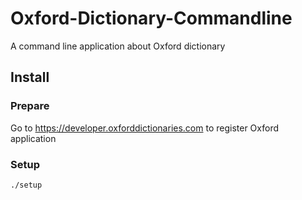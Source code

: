 # Oxford-Dictionary-Commandline
A command line application about Oxford dictionary

## Install
### Prepare
Go to https://developer.oxforddictionaries.com to register Oxford application
### Setup
```
./setup
```
